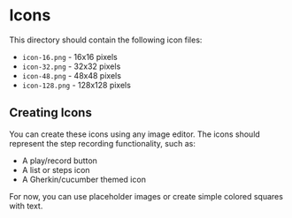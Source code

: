 # Icons

This directory should contain the following icon files:

- `icon-16.png` - 16x16 pixels
- `icon-32.png` - 32x32 pixels  
- `icon-48.png` - 48x48 pixels
- `icon-128.png` - 128x128 pixels

## Creating Icons

You can create these icons using any image editor. The icons should represent the step recording functionality, such as:

- A play/record button
- A list or steps icon
- A Gherkin/cucumber themed icon

For now, you can use placeholder images or create simple colored squares with text.
